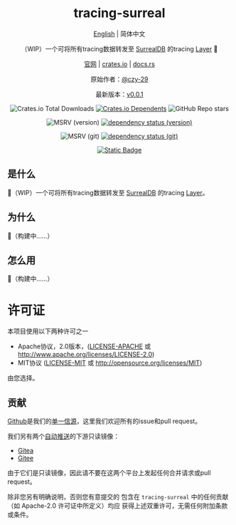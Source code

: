 <div align="center">

# tracing-surreal

[English](README.md) | 简体中文

（WIP）一个可将所有tracing数据转发至 [SurrealDB](https://surrealdb.com/) 的tracing [Layer](https://docs.rs/tracing-subscriber/latest/tracing_subscriber/layer/trait.Layer.html) 🚧

[官网](https://opensound.run) | [crates.io](https://crates.io/crates/tracing-surreal) | [docs.rs](https://docs.rs/tracing-surreal/latest/tracing-surreal)

原始作者：[@czy-29](https://github.com/czy-29)

最新版本：[v0.0.1](https://github.com/opensound-org/tracing-surreal/releases/tag/v0.0.1)

![Crates.io Total Downloads](https://img.shields.io/crates/d/tracing-surreal)
[![Crates.io Dependents](https://img.shields.io/crates/dependents/tracing-surreal)](https://crates.io/crates/tracing-surreal/reverse_dependencies)
![GitHub Repo stars](https://img.shields.io/github/stars/opensound-org/tracing-surreal)

![MSRV (version)](https://img.shields.io/crates/msrv/tracing-surreal/0.0.1?label=v0.0.1-msrv)
[![dependency status (version)](https://deps.rs/crate/tracing-surreal/0.0.1/status.svg?subject=v0.0.1-deps)](https://deps.rs/crate/tracing-surreal/0.0.1)

![MSRV (git)](https://img.shields.io/badge/git--msrv-1.80.0-blue)
[![dependency status (git)](https://deps.rs/repo/github/opensound-org/tracing-surreal/status.svg?subject=git-deps)](https://deps.rs/repo/github/opensound-org/tracing-surreal)

[![Static Badge](https://img.shields.io/badge/build_with-Rust_1.84.0-dca282)](https://blog.rust-lang.org/2024/10/17/Rust-1.84.0.html)

</div>

## 是什么
🚧（WIP）一个可将所有tracing数据转发至 [SurrealDB](https://surrealdb.com/) 的tracing [Layer](https://docs.rs/tracing-subscriber/latest/tracing_subscriber/layer/trait.Layer.html)。

## 为什么
🚧（构建中……）

## 怎么用
🚧（构建中……）

# 许可证

本项目使用以下两种许可之一

 * Apache协议，2.0版本，([LICENSE-APACHE](LICENSE-APACHE) 或
   http://www.apache.org/licenses/LICENSE-2.0)
 * MIT协议 ([LICENSE-MIT](LICENSE-MIT) 或
   http://opensource.org/licenses/MIT)

由您选择。

## 贡献

[Github](https://github.com/opensound-org/tracing-surreal)是我们的[单一信源](https://en.wikipedia.org/wiki/Single_source_of_truth)，这里我们欢迎所有的issue和pull request。

我们另有两个[自动推送](../.github/workflows/mirror.yml)的下游只读镜像：
- [Gitea](https://gitea.29bot.com/opensound-org/os-tracing/src/branch/main/tracing-surreal)
- [Gitee](https://gitee.com/opensound-org/os-tracing/tree/main/tracing-surreal)

由于它们是只读镜像，因此请不要在这两个平台上发起任何合并请求或pull request。

除非您另有明确说明，否则您有意提交的
包含在 `tracing-surreal` 中的任何贡献（如 Apache-2.0 许可证中所定义）均应
获得上述双重许可，无需任何附加条款或条件。
